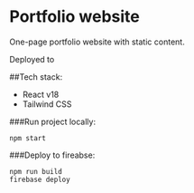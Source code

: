 # Portfolio website

One-page portfolio website with static content.

Deployed to 

##Tech stack:
- React v18
- Tailwind CSS


###Run project locally:
```
npm start
```

###Deploy to fireabse:
```
npm run build
firebase deploy
```
